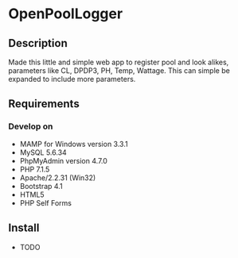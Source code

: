 # OpenPoolLogger

## Description
Made this little and simple web app to register pool and look alikes, parameters like CL, DPDP3, PH, Temp, Wattage.
This can simple be expanded to include more parameters.

## Requirements
### Develop on
* MAMP for Windows version 3.3.1
* MySQL 5.6.34
* PhpMyAdmin version 4.7.0
* PHP 7.1.5
* Apache/2.2.31 (Win32)
* Bootstrap 4.1
* HTML5
* PHP Self Forms

## Install
* TODO
